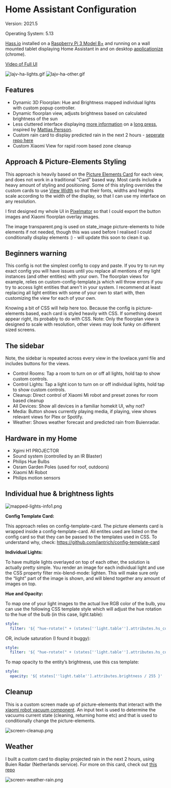 # Home Assistant Configuration

Version: 2021.5

Operating System: 5.13

[Hass.io](https://home-assistant.io/) installed on a [Raspberry Pi 3 Model B+](https://www.raspberrypi.org/products/raspberry-pi-3-model-b-plus/) and running on a wall mounted tablet displaying Home Assistant in and on desktop [applicationize](https://applicationize.me/) (chrome).

[Video of Full UI](https://www.youtube.com/watch?v=KcfZc1MXP_A)

![lajv-ha-lights.gif](https://github.com/lukevink/hass-config-lajv/blob/master/previews/lajv-ha-lights.gif?raw=true)
![lajv-ha-other.gif](https://github.com/lukevink/hass-config-lajv/blob/master/previews/lajv-ha-other.gif?raw=true)

## Features

* Dynamic 3D Floorplan: Hue and Brightness mapped individual lights with custom popup controller.
* Dynamic floorplan view, adjusts brightness based on calculated brightness of the sun
* Less cluttered interface displaying [more information](https://github.com/thomasloven/hass-browser_mod#popup) on a [long press](https://www.home-assistant.io/lovelace/picture-elements/#hold_action), inspired by [Mattias Persson](https://github.com/matt8707/hass-config).
* Custom rain card to display predicted rain in the next 2 hours - [seperate repo here](https://github.com/lukevink/home-assistant-buienradar-forecast-card)
* Custom Xiaomi View for rapid room based zone cleanup


## Approach & Picture-Elements Styling

This approach is heavily based on the [Picture Elements Card](https://www.home-assistant.io/lovelace/picture-elements/) for each view, and does not work in a traditional "Card" based way. Most cards include a heavy amount of styling and positioning. Some of this styling overrides the custom cards to use [View Width](https://css-tricks.com/fun-viewport-units/) so that their fonts, widths and heights scale according to the width of the display, so that I can use my interface on any resolution.

I first designed my whole UI in [Pixelmator](https://www.pixelmator.com/) so that I could export the button images and Xiaomi floorplan overlay images.

The image transparent.png is used on state_image picture-elements to hide elements if not needed, though this was used before I realised I could conditionally display elements :) - will update this soon to clean it up.



## Beginners warning

This config is not the simplest config to copy and paste. If you try to run my exact config you will have issues until you replace all mentions of my light instances (and other entities) with your own. The floorplan views for example, relies on custom-config-template.js which will throw errors if you try to access light entities that aren't in your system. I recommend at least replacing all light entities with some of your own to start with, then customizing the view for each of your own.

Knowing a bit of CSS will help here too. Because the config is picture-elements based, each card is styled heavily with CSS. If something doesnt appear right, its probably to do with CSS. Note: Only the floorplan view is designed to scale with resolution, other views may look funky on different sized screens.


## The sidebar

Note, the sidebar is repeated across every view in the lovelace.yaml file and includes buttons for the views.

* Control Rooms: Tap a room to turn on or off all lights, hold tap to show custom controls.
* Control Lights: Tap a light icon to turn on or off individual lights, hold tap to show custom controls.
* Cleanup: Direct control of Xiaomi Mi robot and preset zones for room based cleanup
* All Devices: Show all devices in a familiar homekit UI, why not?
* Media: Button shows currently playing media, if playing, view shows relevant views for Plex or Spotify.
* Weather: Shows weather forecast and predicted rain from Buienradar.



## Hardware in my Home

* Xgimi H1 PROJECTOR
* Sound system (controlled by an IR Blaster)
* Philips Hue Bulbs
* Osram Garden Poles (used for roof, outdoors)
* Xiaomi Mi Robot
* Philips motion sensors



## Individual hue & brightness lights

![mapped-lights-info1.png](https://github.com/lukevink/hass-config-lajv/blob/master/previews/mapped-lights-info1.png?raw=true)


**Config Template Card:**

This approach relies on config-template-card. The picture elements card is wrapped inside a config-template-card. All entites used are listed on the config card so that they can be passed to the templates used in CSS. To understand why, check: https://github.com/iantrich/config-template-card

**Individual Lights:**

To have multiple lights overlayed on top of each other, the solution is actually pretty simple. You render an image for each individual light and use the CSS property filter mix-blend-mode: lighten. This will make sure only the “light” part of the image is shown, and will blend together any amount of images on top.

**Hue and Opacity:**

To map one of your light images to the actual live RGB color of the bulb, you can use the following CSS template style which will adjust the hue rotation to the hue of the bulb (in this case, light.table):
```yaml
style:
  filter: '${ "hue-rotate(" + (states[''light.table''].attributes.hs_color ? states[''light.table''].attributes.hs_color[0] : 0) + "deg)"}'
```
OR, include saturation (I found it buggy):

```yaml
style:
  filter: '${ "hue-rotate(" + (states[''light.table''].attributes.hs_color ? states[''light.table''].attributes.hs_color[0] : 0) + "deg) saturate(" + (states[''light.table''].attributes.hs_color ? states[''light.table''].attributes.hs_color[1] : 100)+ "%)"}'
```

To map opacity to the entity’s brightness, use this css template:

```yaml
style:
  opacity: '${ states[''light.table''].attributes.brightness / 255 }'
```

## Cleanup

This is a custom screen made up of picture-elements that interact with the [xiaomi robot vacuum component](https://www.home-assistant.io/integrations/vacuum.xiaomi_miio/). An input text is used to determine the vacuums current state (cleaning, returning home etc) and that is used to conditionally change the picture-elements.

![screen-cleanup.png](https://github.com/lukevink/hass-config-lajv/blob/master/previews/screen-cleanup.png?raw=true)


## Weather

I built a custom card to display projected rain in the next 2 hours, using Buien Radar (Netherlands service).
For more on this card, check out [this repo](https://github.com/lukevink/home-assistant-buienradar-forecast-card)

![screen-weather-rain.png](https://github.com/lukevink/hass-config-lajv/blob/master/previews/screen-weather-rain.png?raw=true)
